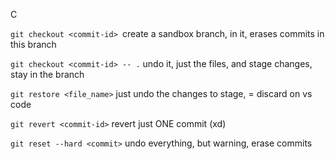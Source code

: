 
C

`git checkout <commit-id> `create a sandbox branch, in it, erases commits in this branch

`git checkout <commit-id> -- .`  undo it, just the files, and stage changes, stay in the branch

`git restore <file_name>` just undo the changes to stage, = discard on vs code

`git revert <commit-id>` revert just ONE commit (xd)

`git reset --hard <commit>` undo everything, but warning, erase commits
